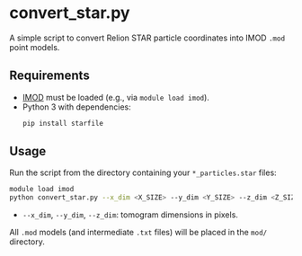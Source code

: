 # convert_star.py

A simple script to convert Relion STAR particle coordinates into IMOD `.mod` point models.

## Requirements

- [IMOD](https://bio3d.colorado.edu/imod/) must be loaded (e.g., via `module load imod`).
- Python 3 with dependencies:
  ```bash
  pip install starfile
  ```

## Usage

Run the script from the directory containing your `*_particles.star` files:

```bash
module load imod
python convert_star.py --x_dim <X_SIZE> --y_dim <Y_SIZE> --z_dim <Z_SIZE>
```

- `--x_dim`, `--y_dim`, `--z_dim`: tomogram dimensions in pixels.

All `.mod` models (and intermediate `.txt` files) will be placed in the `mod/` directory.

